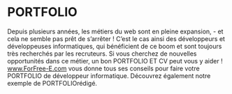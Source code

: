 # PORTFOLIO
Depuis plusieurs années, les métiers du web sont en pleine expansion, - et cela ne semble pas prêt de s’arrêter ! C’est le cas ainsi des développeurs et développeuses informatiques, qui bénéficient de ce boom et sont toujours très recherchés par les recruteurs. Si vous cherchez de nouvelles opportunités dans ce métier, un bon PORTFOLIO ET CV peut vous y aider ! www.ForFree-E.com vous donne tous ses conseils pour faire votre PORTFOLIO de développeur informatique. Découvrez également notre exemple de PORTFOLIOrédigé.
